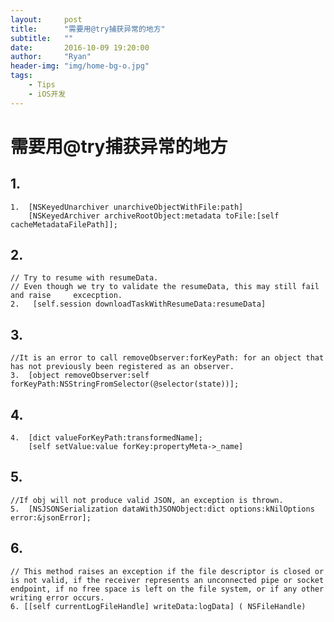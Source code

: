 ```yaml
---
layout:     post
title:      "需要用@try捕获异常的地方"
subtitle:   ""
date:       2016-10-09 19:20:00
author:     "Ryan"
header-img: "img/home-bg-o.jpg"
tags:
    - Tips
    - iOS开发
---
```


# 需要用@try捕获异常的地方

## 	1.

	1. 	[NSKeyedUnarchiver unarchiveObjectWithFile:path]
      	[NSKeyedArchiver archiveRootObject:metadata toFile:[self cacheMetadataFilePath]];
      	
      	
##  2.

	// Try to resume with resumeData.
	// Even though we try to validate the resumeData, this may still fail and raise 	excecption.
	2.	 [self.session downloadTaskWithResumeData:resumeData]
	
	
##		3.

	//It is an error to call removeObserver:forKeyPath: for an object that has not previously been registered as an observer.
	3.	[object removeObserver:self forKeyPath:NSStringFromSelector(@selector(state))];
	
	
##		4.

	4.  [dict valueForKeyPath:transformedName];
		[self setValue:value forKey:propertyMeta->_name]
		
  	 	
##		5.

	//If obj will not produce valid JSON, an exception is thrown.
	5.  [NSJSONSerialization dataWithJSONObject:dict options:kNilOptions error:&jsonError];
	
 
##		6.

	// This method raises an exception if the file descriptor is closed or is not valid, if the receiver represents an unconnected pipe or socket endpoint, if no free space is left on the file system, or if any other writing error occurs.
	6. [[self currentLogFileHandle] writeData:logData] ( NSFileHandle)
	
	